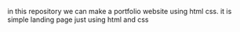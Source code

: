 in this repository we can make a portfolio website using html css.
it is simple landing page just using html and css
